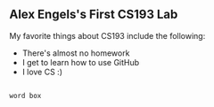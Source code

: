 ## Alex Engels's First CS193 Lab


My favorite things about CS193 include the following:

- There's almost no homework
- I get to learn how to use GitHub
- I love CS :)

```markdown

word box

```
